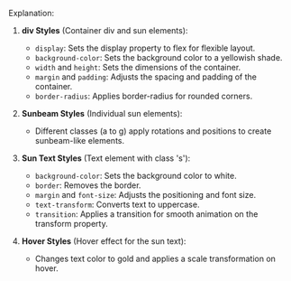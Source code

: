 

Explanation:

1. **div Styles** (Container div and sun elements):
   - `display`: Sets the display property to flex for flexible layout.
   - `background-color`: Sets the background color to a yellowish shade.
   - `width` and `height`: Sets the dimensions of the container.
   - `margin` and `padding`: Adjusts the spacing and padding of the container.
   - `border-radius`: Applies border-radius for rounded corners.

2. **Sunbeam Styles** (Individual sun elements):
   - Different classes (a to g) apply rotations and positions to create sunbeam-like elements.

3. **Sun Text Styles** (Text element with class 's'):
   - `background-color`: Sets the background color to white.
   - `border`: Removes the border.
   - `margin` and `font-size`: Adjusts the positioning and font size.
   - `text-transform`: Converts text to uppercase.
   - `transition`: Applies a transition for smooth animation on the transform property.

4. **Hover Styles** (Hover effect for the sun text):
   - Changes text color to gold and applies a scale transformation on hover.
